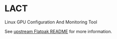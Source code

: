 # LACT

Linux GPU Configuration And Monitoring Tool 

See [upstream Flatpak README](https://github.com/ilya-zlobintsev/LACT/tree/master/flatpak) for more information.
